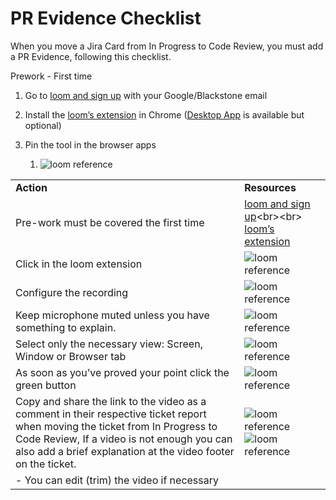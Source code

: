 # PR Evidence Checklist

When you move a Jira Card from In Progress to Code Review, you must add a PR Evidence, following this checklist.

Prework - First time

1. Go to [loom and sign up](https://www.loom.com/signup "https://www.loom.com/signup") with your Google/Blackstone email
    
2. Install the [loom’s extension](https://chrome.google.com/webstore/detail/loom-for-chrome/liecbddmkiiihnedobmlmillhodjkdmb "https://chrome.google.com/webstore/detail/loom-for-chrome/liecbddmkiiihnedobmlmillhodjkdmb") in Chrome ([Desktop App](https://www.loom.com/download "https://www.loom.com/download") is available but optional)
    
3. Pin the tool in the browser apps
    
    1. ![loom reference](https://blackstone-code-standards-images.s3.us-west-2.amazonaws.com/loom+1.png)

|   |   |
|---|---|
|**Action**|**Resources**|
|Pre-work must be covered the first time|[loom and sign up](https://www.loom.com/signup "https://www.loom.com/signup")<br><br> [loom’s extension](https://chrome.google.com/webstore/detail/loom-for-chrome/liecbddmkiiihnedobmlmillhodjkdmb "https://chrome.google.com/webstore/detail/loom-for-chrome/liecbddmkiiihnedobmlmillhodjkdmb")|
|Click in the loom extension|![loom reference](https://blackstone-code-standards-images.s3.us-west-2.amazonaws.com/loom+2.png)|
|Configure the recording|![loom reference](https://blackstone-code-standards-images.s3.us-west-2.amazonaws.com/loom+3.png)|
|Keep microphone muted unless you have something to explain.|![loom reference](https://blackstone-code-standards-images.s3.us-west-2.amazonaws.com/loom+4.png)|
|Select only the necessary view: Screen, Window or Browser tab|![loom reference](https://blackstone-code-standards-images.s3.us-west-2.amazonaws.com/loom+5.png)|
|As soon as you’ve proved your point click the green button|![loom reference](https://blackstone-code-standards-images.s3.us-west-2.amazonaws.com/loom+6.png)|
|Copy and share the link to the video as a comment in their respective ticket report when moving the ticket from In Progress to Code Review, If a video is not enough you can also add a brief explanation at the video footer on the ticket.|![loom reference](https://blackstone-code-standards-images.s3.us-west-2.amazonaws.com/loom+7.png) <br> ![loom reference](https://blackstone-code-standards-images.s3.us-west-2.amazonaws.com/loom+8.png)|
|- You can edit (trim) the video if necessary||